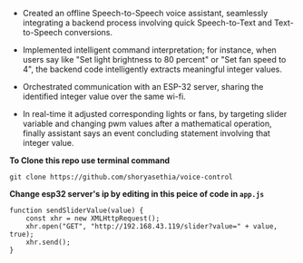 - Created an offline Speech-to-Speech voice assistant, seamlessly integrating a backend process involving quick 
Speech-to-Text and Text-to-Speech conversions.
* Implemented intelligent command interpretation; for instance, when users say like "Set light brightness to 80 
percent" or "Set fan speed to 4", the backend code intelligently extracts meaningful integer values.
+ Orchestrated communication with an ESP-32 server, sharing the identified integer value over the same wi-fi.
* In real-time it adjusted corresponding lights or fans, by targeting slider variable and changing pwm values 
after a mathematical operation, finally assistant says an event concluding statement involving that integer value.

**To Clone this repo use terminal command**
```
git clone https://github.com/shoryasethia/voice-control   
```
**Change esp32 server's ip by editing in this peice of code in `app.js`**
```
function sendSliderValue(value) {
    const xhr = new XMLHttpRequest();
    xhr.open("GET", "http://192.168.43.119/slider?value=" + value, true);
    xhr.send();
}

